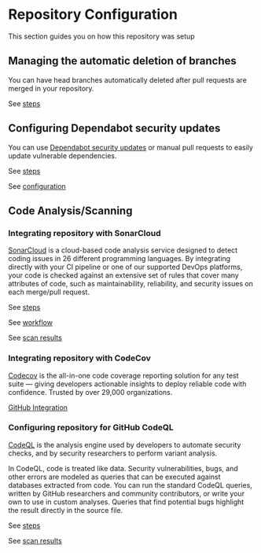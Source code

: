 # Repository Configuration

This section guides you on how this repository was setup

## Managing the automatic deletion of branches
You can have head branches automatically deleted after pull requests are merged in your repository.

See [steps](https://docs.github.com/en/repositories/configuring-branches-and-merges-in-your-repository/configuring-pull-request-merges/managing-the-automatic-deletion-of-branches)

## Configuring Dependabot security updates
You can use [Dependabot security updates](https://docs.github.com/en/code-security/dependabot/dependabot-security-updates/about-dependabot-security-updates) or manual pull requests to easily update vulnerable dependencies.

See [steps](https://docs.github.com/en/code-security/dependabot/dependabot-security-updates/configuring-dependabot-security-updates)

See [configuration](../../.github/dependabot.yml)

## Code Analysis/Scanning
### Integrating repository with SonarCloud
[SonarCloud](https://docs.sonarcloud.io/) is a cloud-based code analysis service designed to detect coding issues in 26 different programming languages. By integrating directly with your CI pipeline or one of our supported DevOps platforms, your code is checked against an extensive set of rules that cover many attributes of code, such as maintainability, reliability, and security issues on each merge/pull request.

See [steps](https://docs.sonarcloud.io/getting-started/github/)

See [workflow](../../.github/workflows/code-scan-sonarcloud.yml)

See [scan results](https://sonarcloud.io/projects)

### Integrating repository with CodeCov
[Codecov](https://about.codecov.io/) is the all-in-one code coverage reporting solution for any test suite — giving developers actionable insights to deploy reliable code with confidence. Trusted by over 29,000 organizations.

[GitHub Integration](https://about.codecov.io/tool/github/)

### Configuring repository for GitHub CodeQL
[CodeQL](https://codeql.github.com/docs/codeql-overview/about-codeql/) is the analysis engine used by developers to automate security checks, and by security researchers to perform variant analysis.

In CodeQL, code is treated like data. Security vulnerabilities, bugs, and other errors are modeled as queries that can be executed against databases extracted from code. You can run the standard CodeQL queries, written by GitHub researchers and community contributors, or write your own to use in custom analyses. Queries that find potential bugs highlight the result directly in the source file.

See [steps](https://docs.github.com/en/code-security/code-scanning/enabling-code-scanning/configuring-default-setup-for-code-scanning#configuring-default-setup-for-a-repository)

See [scan results](https://github.com/paul-gilber/my-project/security/code-scanning/tools/CodeQL/status/)

